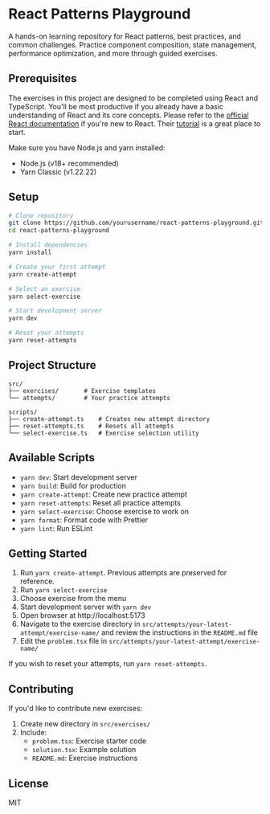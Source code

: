 # React Patterns Playground

A hands-on learning repository for React patterns, best practices, and common challenges. Practice component composition, state management, performance optimization, and more through guided exercises.

## Prerequisites

The exercises in this project are designed to be completed using React and TypeScript. You'll be most productive if you already have a basic understanding of React and its core concepts. Please refer to the [official React documentation](https://react.dev/) if you're new to React. Their [tutorial](https://react.dev/learn) is a great place to start.

Make sure you have Node.js and yarn installed:

- Node.js (v18+ recommended)
- Yarn Classic (v1.22.22)

## Setup

```bash
# Clone repository
git clone https://github.com/yourusername/react-patterns-playground.git
cd react-patterns-playground

# Install dependencies
yarn install

# Create your first attempt
yarn create-attempt

# Select an exercise
yarn select-exercise

# Start development server
yarn dev

# Reset your attempts
yarn reset-attempts

```

## Project Structure

```
src/
├── exercises/       # Exercise templates
└── attempts/        # Your practice attempts

scripts/
├── create-attempt.ts    # Creates new attempt directory
├── reset-attempts.ts    # Resets all attempts
└── select-exercise.ts   # Exercise selection utility
```

## Available Scripts

- `yarn dev`: Start development server
- `yarn build`: Build for production
- `yarn create-attempt`: Create new practice attempt
- `yarn reset-attempts`: Reset all practice attempts
- `yarn select-exercise`: Choose exercise to work on
- `yarn format`: Format code with Prettier
- `yarn lint`: Run ESLint

## Getting Started

1. Run `yarn create-attempt`. Previous attempts are preserved for reference.
2. Run `yarn select-exercise`
3. Choose exercise from the menu
4. Start development server with `yarn dev`
5. Open browser at http://localhost:5173
6. Navigate to the exercise directory in `src/attempts/your-latest-attempt/exercise-name/` and review the instructions in the `README.md` file
7. Edit the `problem.tsx` file in `src/attempts/your-latest-attempt/exercise-name/`

If you wish to reset your attempts, run `yarn reset-attempts`.

## Contributing

If you'd like to contribute new exercises:

1. Create new directory in `src/exercises/`
2. Include:
   - `problem.tsx`: Exercise starter code
   - `solution.tsx`: Example solution
   - `README.md`: Exercise instructions

## License

MIT
